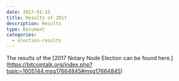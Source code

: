 ```yaml
---
date: 2017-01-15
title: Results of 2017
description: Results
type: Document
categories:
  - election-results
---
```

The results of the [2017 Notary Node Election can be found here.] (https://bitcointalk.org/index.php?topic=1605144.msg17664845#msg17664845)
